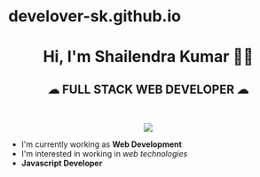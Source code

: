 # develover-sk.github.io
<h1 align="center">Hi, I'm Shailendra Kumar 👨‍💼</h1>
<h2 align="center">☁&nbsp;FULL STACK WEB DEVELOPER&nbsp;☁</h2>
<br>
<p align="center"><img src="#"></img></p>

* I'm currently working as <strong>Web Development</strong>
* I'm interested in working in <em>web technologies</em>
* <b>Javascript Developer</b>
